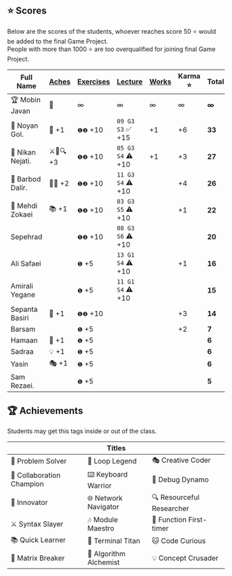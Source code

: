## ⭐ Scores

Below are the scores of the students, whoever reaches score 50 ⭐ would be added to the final Game Project.  
People with more than 1000 ⭐ are too overqualified for joining final Game Project.

| Full Name        | [Aches](#-achievements) | [Exercises](/exercises/) | [Lecture](/RESEARCH.md) | [Works](/works/) | Karma ⭐ | Total  |
| ---------------- | ----------------------- | ------------------------ | ----------------------- | ---------------- | -------- | ------ |
| 🏆 Mobin Javan   | 💊                      | ∞                        | ∞                       | ∞                | ∞        | **∞**  |
| 🥇 Noyan Gol.    | 🚀 +1                   | `❶❷` +10                 | `09 G3 S3` ✅ +15       | +1               | +6       | **33** |
| 🥈 Nikan Nejati. | ⚔️🔁🔍 +3               | `❶❷` +10                 | `05 G3 S4` ⚠️ +10       | +1               | +3       | **27** |
| 🏅 Barbod Dalir. | 🤝🔁 +2                 | `❶❷` +10                 | `11 G3 S4` ⚠️ +10       |                  | +4       | **26** |
| 🥉 Mehdi Zokaei  | 📚 +1                   | `❶❷` +10                 | `03 G3 S5` ⚠️ +10       |                  | +1       | **22** |
| Sepehrad         |                         | `❶❷` +10                 | `08 G3 S6` ⚠️ +10       |                  |          | **20** |
| Ali Safaei       |                         | `❶` +5                   | `13 G1 S4` ⚠️ +10       |                  | +1       | **16** |
| Amirali Yegane   |                         | `❶` +5                   | `11 G1 S4` ⚠️ +10       |                  |          | **15** |
| Sepanta Basiri   | 🔁 +1                   | `❶❷` +10                 |                         |                  | +3       | **14** |
| Barsam           |                         | `❶` +5                   |                         |                  | +2       | **7**  |
| Hamaan           | 🔁 +1                   | `❶` +5                   |                         |                  |          | **6**  |
| Sadraa           | 💡 +1                   | `❶` +5                   |                         |                  |          | **6**  |
| Yasin            | 🎭 +1                   | `❶` +5                   |                         |                  |          | **6**  |
| Sam Rezaei.      |                         | `❶` +5                   |                         |                  |          | **5**  |

## 🏆 Achievements

Students may get this tags inside or out of the class.

|                           | Titles                 |                           |
| ------------------------- | ---------------------- | ------------------------- |
| 🧩 Problem Solver         | 🔁 Loop Legend         | 🎭 Creative Coder         |
| 🤝 Collaboration Champion | ⌨️ Keyboard Warrior    | 🐛 Debug Dynamo           |
| 🚀 Innovator              | 🌐 Network Navigator   | 🔍 Resourceful Researcher |
| ⚔️ Syntax Slayer          | 🎶 Module Maestro      | 🥇 Function First-timer   |
| 📚 Quick Learner          | 🔱 Terminal Titan      | 🐱 Code Curious           |
| 💊 Matrix Breaker         | 🧪 Algorithm Alchemist | 💡 Concept Crusader       |
